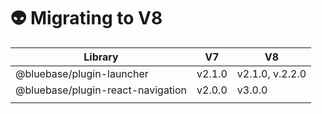 # 👽 Migrating to V8

| Library                           | V7     | V8              |
| --------------------------------- | ------ | --------------- |
| @bluebase/plugin-launcher         | v2.1.0 | v2.1.0, v.2.2.0 |
| @bluebase/plugin-react-navigation | v2.0.0 | v3.0.0          |
|                                   |        |                 |
